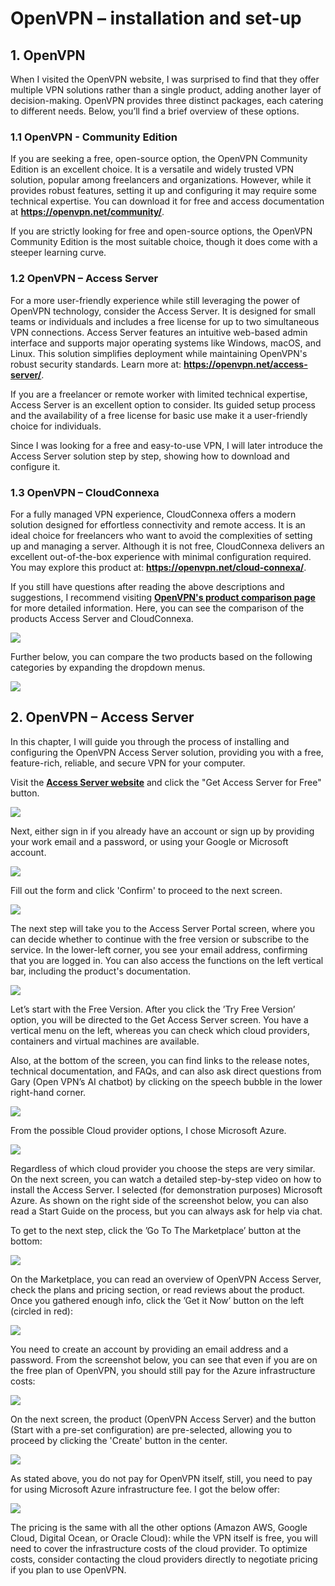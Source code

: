 # OpenVPN – installation and set-up

## 1.	OpenVPN

When I visited the OpenVPN website, I was surprised to find that they offer multiple VPN solutions rather than a single product, adding another layer of decision-making. OpenVPN provides three distinct packages, each catering to different needs. Below, you’ll find a brief overview of these options.

### 1.1	 OpenVPN - Community Edition

If you are seeking a free, open-source option, the OpenVPN Community Edition is an excellent choice. It is a versatile and widely trusted VPN solution, popular among freelancers and organizations. However, while it provides robust features, setting it up and configuring it may require some technical expertise. You can download it for free and access documentation at **https://openvpn.net/community/**.

If you are strictly looking for free and open-source options, the OpenVPN Community Edition is the most suitable choice, though it does come with a steeper learning curve.

### 1.2	 OpenVPN – Access Server

For a more user-friendly experience while still leveraging the power of OpenVPN technology, consider the Access Server. It is designed for small teams or individuals and includes a free license for up to two simultaneous VPN connections. Access Server features an intuitive web-based admin interface and supports major operating systems like Windows, macOS, and Linux. This solution simplifies deployment while maintaining OpenVPN's robust security standards. Learn more at: **https://openvpn.net/access-server/**.

If you are a freelancer or remote worker with limited technical expertise, Access Server is an excellent option to consider. Its guided setup process and the availability of a free license for basic use make it a user-friendly choice for individuals. 

Since I was looking for a free and easy-to-use VPN, I will later introduce the Access Server solution step by step, showing how to download and configure it.

### 1.3	 OpenVPN – CloudConnexa

For a fully managed VPN experience, CloudConnexa offers a modern solution designed for effortless connectivity and remote access. It is an ideal choice for freelancers who want to avoid the complexities of setting up and managing a server. Although it is not free, CloudConnexa delivers an excellent out-of-the-box experience with minimal configuration required. You may explore this product at: **https://openvpn.net/cloud-connexa/**.

If you still have questions after reading the above descriptions and suggestions, I recommend visiting **[OpenVPN's product comparison page](https://openvpn.net/product-comparison/)** for more detailed information. Here, you can see the comparison of the products Access Server and CloudConnexa.

![](http://hdoc.csirt-tooling.org/uploads/upload_6ce1ea87ac5eddb0545872135ce6d0ae.png)

Further below, you can compare the two products based on the following categories by expanding the dropdown menus.

![](http://hdoc.csirt-tooling.org/uploads/upload_053292f155bf7f45368938fdfaa8ca0a.png)

## 2. OpenVPN – Access Server

In this chapter, I will guide you through the process of installing and configuring the OpenVPN Access Server solution, providing you with a free, feature-rich, reliable, and secure VPN for your computer.

Visit the **[Access Server website](https://openvpn.net/access-server/)** and click the "Get Access Server for Free" button.

![](http://hdoc.csirt-tooling.org/uploads/upload_73dd51ff30be40a042392519bc672973.png)

Next, either sign in if you already have an account or sign up by providing your work email and a password, or using your Google or Microsoft account.

![](http://hdoc.csirt-tooling.org/uploads/upload_48eaf8b55869aa300ddd1459594905ad.png)

Fill out the form and click 'Confirm' to proceed to the next screen.

![](http://hdoc.csirt-tooling.org/uploads/upload_bfac8f4bb6a016ef0f2675c45ced9912.png)

The next step will take you to the Access Server Portal screen, where you can decide whether to continue with the free version or subscribe to the service. In the lower-left corner, you see your email address, confirming that you are logged in. You can also access the functions on the left vertical bar, including the product's documentation.

![](http://hdoc.csirt-tooling.org/uploads/upload_4564b4e390a419a868da5ab5892a340e.png)

Let’s start with the Free Version. After you click the ’Try Free Version’ option, you will be directed to the Get Access Server screen. You have a vertical menu on the left, whereas you can check which cloud providers, containers and virtual machines are available. 

Also, at the bottom of the screen, you can find links to the release notes, technical documentation, and FAQs, and can also ask direct questions from Gary (Open VPN’s AI chatbot) by clicking on the speech bubble in the lower right-hand corner.

![](http://hdoc.csirt-tooling.org/uploads/upload_10a71d33cf56b5385a321d2d171442c6.png)

From the possible Cloud provider options, I chose Microsoft Azure.

![](http://hdoc.csirt-tooling.org/uploads/upload_0f16253faeab61fcddce405ed2134c1f.png)

Regardless of which cloud provider you choose the steps are very similar. On the next screen, you can watch a detailed step-by-step video on how to install the Access Server. I selected (for demonstration purposes) Microsoft Azure.  As shown on the right side of the screenshot below, you can also read a Start Guide on the process, but you can always ask for help via chat.

To get to the next step, click the ’Go To The Marketplace’ button at the bottom:

![](http://hdoc.csirt-tooling.org/uploads/upload_a00655b881431a2a2d8641187b98fffb.png)

On the Marketplace, you can read an overview of OpenVPN Access Server, check the plans and pricing section, or read reviews about the product. Once you gathered enough info, click the ’Get it Now’ button on the left (circled in red):

![](http://hdoc.csirt-tooling.org/uploads/upload_06b24ceee61c8ffa71454b8f6fc8c806.png)

You need to create an account by providing an email address and a password. From the screenshot below, you can see that even if you are on the free plan of OpenVPN, you should still pay for the Azure infrastructure costs:

![](http://hdoc.csirt-tooling.org/uploads/upload_f3e1d026df968337bfda7e69d61e8110.png)

On the next screen, the product (OpenVPN Access Server) and the button (Start with a pre-set configuration) are pre-selected, allowing you to proceed by clicking the 'Create' button in the center.

![](http://hdoc.csirt-tooling.org/uploads/upload_a7e5ee43fc664d646a07aed812465e80.png)

As stated above, you do not pay for OpenVPN itself, still, you need to pay for using Microsoft Azure infrastructure fee. I got the below offer:

![](http://hdoc.csirt-tooling.org/uploads/upload_737ddd4bd1548a907db70b49160b1742.png)

The pricing is the same with all the other options (Amazon AWS, Google Cloud, Digital Ocean, or Oracle Cloud): while the VPN itself is free, you will need to cover the infrastructure costs of the cloud provider. To optimize costs, consider contacting the cloud providers directly to negotiate pricing if you plan to use OpenVPN.
